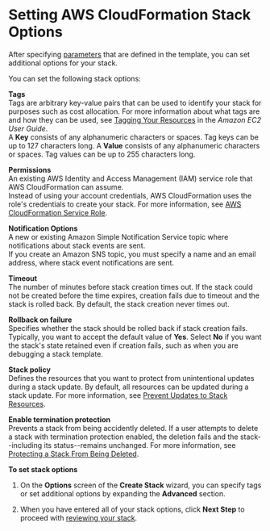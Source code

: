 # Setting AWS CloudFormation Stack Options<a name="cfn-console-add-tags"></a>

After specifying [parameters](parameters-section-structure.md) that are defined in the template, you can set additional options for your stack\.

You can set the following stack options:

**Tags**  
Tags are arbitrary key\-value pairs that can be used to identify your stack for purposes such as cost allocation\. For more information about what tags are and how they can be used, see [Tagging Your Resources](http://docs.aws.amazon.com/AWSEC2/latest/UserGuide/Using_Tags.html) in the *Amazon EC2 User Guide*\.  
A **Key** consists of any alphanumeric characters or spaces\. Tag keys can be up to 127 characters long\. A **Value** consists of any alphanumeric characters or spaces\. Tag values can be up to 255 characters long\.

**Permissions**  
An existing AWS Identity and Access Management \(IAM\) service role that AWS CloudFormation can assume\.  
Instead of using your account credentials, AWS CloudFormation uses the role's credentials to create your stack\. For more information, see [AWS CloudFormation Service Role](using-iam-servicerole.md)\.

**Notification Options**  
A new or existing Amazon Simple Notification Service topic where notifications about stack events are sent\.  
If you create an Amazon SNS topic, you must specify a name and an email address, where stack event notifications are sent\.

**Timeout**  
The number of minutes before stack creation times out\. If the stack could not be created before the time expires, creation fails due to timeout and the stack is rolled back\. By default, the stack creation never times out\.

**Rollback on failure**  
Specifies whether the stack should be rolled back if stack creation fails\. Typically, you want to accept the default value of **Yes**\. Select **No** if you want the stack's state retained even if creation fails, such as when you are debugging a stack template\.

**Stack policy**  
Defines the resources that you want to protect from unintentional updates during a stack update\. By default, all resources can be updated during a stack update\. For more information, see [Prevent Updates to Stack Resources](protect-stack-resources.md)\.

**Enable termination protection**  
Prevents a stack from being accidently deleted\. If a user attempts to delete a stack with termination protection enabled, the deletion fails and the stack\-\-including its status\-\-remains unchanged\. For more information, see [Protecting a Stack From Being Deleted](using-cfn-protect-stacks.md)\.

**To set stack options**

1. On the **Options** screen of the **Create Stack** wizard, you can specify tags or set additional options by expanding the **Advanced** section\.

1. When you have entered all of your stack options, click **Next Step** to proceed with [reviewing your stack](cfn-using-console-create-stack-review.md)\.